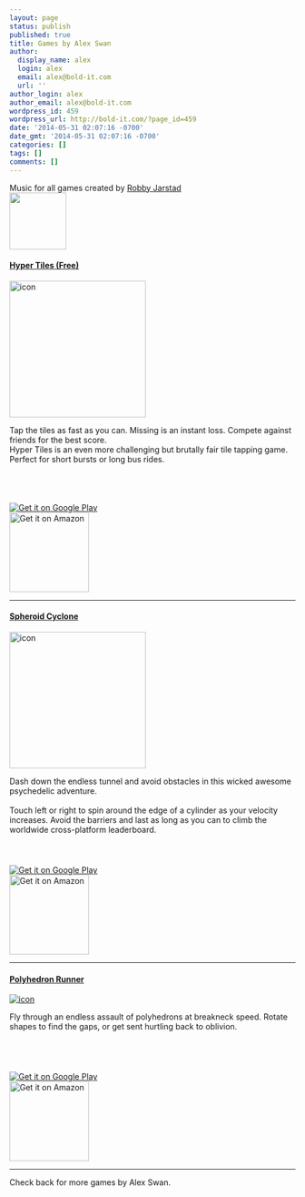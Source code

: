 ```yaml
---
layout: page
status: publish
published: true
title: Games by Alex Swan
author:
  display_name: alex
  login: alex
  email: alex@bold-it.com
  url: ''
author_login: alex
author_email: alex@bold-it.com
wordpress_id: 459
wordpress_url: http://bold-it.com/?page_id=459
date: '2014-05-31 02:07:16 -0700'
date_gmt: '2014-05-31 02:07:16 -0700'
categories: []
tags: []
comments: []
---
```

<div class="well text-center">
Music for all games created by <a href="https://soundcloud.com/obnoxycontin">Robby Jarstad</a><br />
<img width=100px height=100px src="https://i1.sndcdn.com/avatars-000087504689-bbn9j4-t200x200.jpg?30a2558"></img></a>
</div class="well">
<div class="row">
<div class="span8 offset1">
<div class="row">
<div class="span8">
<h4><strong><a href="#">Hyper Tiles (Free)</a></strong></h4>
</p></div>
</p></div>
<div class="row">
<div class="span3">
                <img width=240 height=240 src="http://bold-it.com/wp-content/uploads/2014/05/icon-256.png" alt="icon" class="aligncenter size-full wp-image-464" /></p></div>
<div class="span9">
<p class="lead">
                Tap the tiles as fast as you can. Missing is an instant loss. Compete against friends for the best score.<br />
                Hyper Tiles is an even more challenging but brutally fair tile tapping game. Perfect for short bursts or long bus rides.
                </p>
<p>
                    <a href="https://itunes.apple.com/us/app/hyper-tiles/id884602459?mt=8&uo=4" target="itunes_store" style="display:inline-block;overflow:hidden;background:url(https://linkmaker.itunes.apple.com/htmlResources/assets/en_us//images/web/linkmaker/badge_appstore-lrg.png) no-repeat;width:135px;height:40px;@media only screen{background-image:url(https://linkmaker.itunes.apple.com/htmlResources/assets/en_us//images/web/linkmaker/badge_appstore-lrg.svg);}"></a></p>
<div>
                        <a href="https://play.google.com/store/apps/details?id=com.alexboldit.hexagon"><img alt="Get it on Google Play" src="http://developer.android.com/images/brand/en_generic_rgb_wo_45.png" /></a>
                    </div>
<div>
                        <a href="amzn://apps/android?asin=MM7GH0LLJAVRB"><img width=140px alt="Get it on Amazon" src="http://bold-it.com/wp-content/uploads/2014/05/amazon-badge-black1.png" /></a>
                    </div>
</p></div>
</p></div>
</p></div>
</div>
<hr>
<div class="row">
<div class="span8 offset1">
<div class="row">
<div class="span8">
<h4><strong><a href="#">Spheroid Cyclone</a></strong></h4>
</p></div>
</p></div>
<div class="row">
<div class="span3">
                <a href="http://youtu.be/N6ccR1rn6x8"><img width=240 height=240 src="http://bold-it.com/wp-content/uploads/2014/05/icon.png" alt="icon" class="aligncenter size-full wp-image-464" /></a></p></div>
<div class="span9">
<p class="lead">
                Dash down the endless tunnel and avoid obstacles in this wicked awesome psychedelic adventure.<br><br />
                Touch left or right to spin around the edge of a cylinder as your velocity increases. Avoid the barriers and last as long as you can to climb the worldwide cross-platform leaderboard.
                </p>
<p><div>
                <a href="https://itunes.apple.com/us/app/spheroid-cyclone/id811781964?mt=8&uo=4" target="itunes_store" style="display:inline-block;overflow:hidden;background:url(https://linkmaker.itunes.apple.com/htmlResources/assets/en_us//images/web/linkmaker/badge_appstore-lrg.png) no-repeat;width:135px;height:40px;@media only screen{background-image:url(https://linkmaker.itunes.apple.com/htmlResources/assets/en_us//images/web/linkmaker/badge_appstore-lrg.svg);}"><br />
                </a>
            </div>
<div>
                <a href="https://play.google.com/store/apps/details?id=com.alexboldit.cyclone"><img alt="Get it on Google Play" src="http://developer.android.com/images/brand/en_generic_rgb_wo_45.png" /></a>
            </div>
<div>
                <a href="amzn://apps/android?asin=B00I7LST0M"><img width=140px alt="Get it on Amazon" src="http://bold-it.com/wp-content/uploads/2014/05/amazon-badge-black1.png" /></a>
            </div>
</p></div>
</p></div>
</p></div>
</div>
<hr>
<div class="row">
<div class="span8 offset1">
<div class="row">
<div class="span8">
<h4><strong><a href="#">Polyhedron Runner</a></strong></h4>
</p></div>
</p></div>
<div class="row">
<div class="span3">
<a href="http://youtu.be/sJYXTYaWGgs"><img src="http://bold-it.com/wp-content/uploads/2014/05/icon1.png" alt="icon" class="aligncenter size-full wp-image-465" /></a>
            </div>
<div class="span9">
<p class="lead">
                Fly through an endless assault of polyhedrons at breakneck speed. Rotate shapes to find the gaps, or get sent hurtling back to oblivion.
                </p>
<p><div>
                    <a href="https://itunes.apple.com/us/app/polyhedron-runner/id835429050?mt=8&uo=4" target="itunes_store" style="display:inline-block;overflow:hidden;background:url(https://linkmaker.itunes.apple.com/htmlResources/assets/en_us//images/web/linkmaker/badge_appstore-lrg.png) no-repeat;width:135px;height:40px;@media only screen{background-image:url(https://linkmaker.itunes.apple.com/htmlResources/assets/en_us//images/web/linkmaker/badge_appstore-lrg.svg);}"></a>
                </div>
<div>
                    <a href="https://play.google.com/store/apps/details?id=com.alexboldit.onethreeeight"><br />
                    <img alt="Get it on Google Play" src="http://developer.android.com/images/brand/en_generic_rgb_wo_45.png" /><br />
                    </a>
                </div>
<div>
                    <a href="amzn://apps/android?asin=B00ITCDB0C"><img width=140px alt="Get it on Amazon" src="http://bold-it.com/wp-content/uploads/2014/05/amazon-badge-black1.png" /></a>
                </div>
</p></div>
</p></div>
</p></div>
</div>
<hr>
<div class="span12">
Check back for more games by Alex Swan.
</div>
